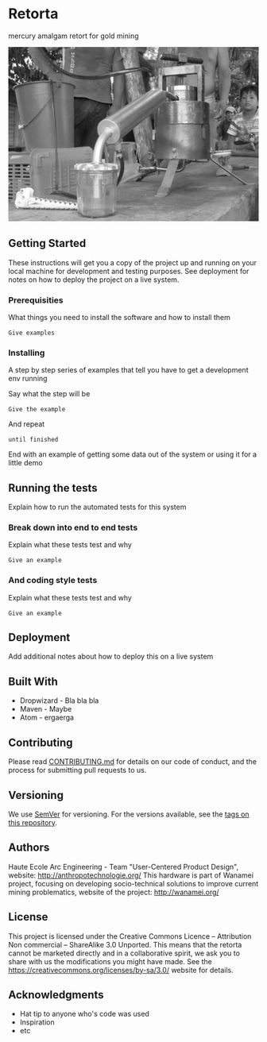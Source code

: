# Retorta

mercury amalgam retort for gold mining

![Alt text](/img/IMG_2189.jpg?raw=true "Retorta")

## Getting Started

These instructions will get you a copy of the project up and running on your local machine for development and testing purposes. See deployment for notes on how to deploy the project on a live system.

### Prerequisities

What things you need to install the software and how to install them

```
Give examples
```

### Installing

A step by step series of examples that tell you have to get a development env running

Say what the step will be

```
Give the example
```

And repeat

```
until finished
```

End with an example of getting some data out of the system or using it for a little demo

## Running the tests

Explain how to run the automated tests for this system

### Break down into end to end tests

Explain what these tests test and why

```
Give an example
```

### And coding style tests

Explain what these tests test and why

```
Give an example
```

## Deployment

Add additional notes about how to deploy this on a live system

## Built With

* Dropwizard - Bla bla bla
* Maven - Maybe
* Atom - ergaerga

## Contributing

Please read [CONTRIBUTING.md](https://gist.github.com/PurpleBooth/b24679402957c63ec426) for details on our code of conduct, and the process for submitting pull requests to us.

## Versioning

We use [SemVer](http://semver.org/) for versioning. For the versions available, see the [tags on this repository](https://github.com/your/project/tags). 

## Authors
Haute Ecole Arc Engineering - Team "User-Centered Product Design", website: http://anthropotechnologie.org/
This hardware is part of Wanamei project, focusing on developing socio-technical solutions to improve current mining problematics, website of the project: http://wanamei.org/

## License

This project is licensed under the Creative Commons Licence – Attribution Non commercial – ShareAlike 3.0 Unported. This means that the retorta cannot be marketed directly and in a collaborative spirit, we ask you to share with us the modifications you might have made. See the https://creativecommons.org/licenses/by-sa/3.0/ website for details.

## Acknowledgments

* Hat tip to anyone who's code was used
* Inspiration
* etc
